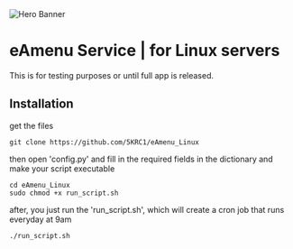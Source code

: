<img src="https://github.com/5KRC1/5KRC1/blob/main/images/eAmenu_Linux/eAmenu_Linux-banner.png" alt="Hero Banner"/>

# eAmenu Service | for Linux servers

This is for testing purposes or until full app is released.

## Installation
get the files
```
git clone https://github.com/5KRC1/eAmenu_Linux
```
then open 'config.py' and fill in the required fields in the dictionary and make your script executable
```
cd eAmenu_Linux
sudo chmod +x run_script.sh
```
after, you just run the 'run_script.sh', which will create a cron job that runs everyday at 9am
```
./run_script.sh
```
